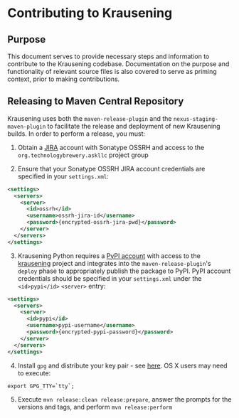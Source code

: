 # Contributing to Krausening

## Purpose
This document serves to provide necessary steps and information to contribute to the Krausening codebase. Documentation on the purpose and functionality of relevant source files is also covered to serve as priming context, prior to making contributions.

## Releasing to Maven Central Repository

Krausening uses both the `maven-release-plugin` and the `nexus-staging-maven-plugin` to facilitate the release and deployment of new Krausening builds. In order to perform a release, you must:

1. Obtain a [JIRA](https://issues.sonatype.org/secure/Dashboard.jspa) account with Sonatype OSSRH and access to the `org.technologybrewery.askllc` project group

2. Ensure that your Sonatype OSSRH JIRA account credentials are specified in your `settings.xml`:

```xml
<settings>
  <servers>
    <server>
      <id>ossrh</id>
      <username>ossrh-jira-id</username>
      <password>{encrypted-ossrh-jira-pwd}</password>
    </server>
  </servers>
</settings>
```

3. Krausening Python requires a [PyPI account](https://pypi.org/account/register/) with access to the [krausening](https://pypi.org/project/krausening/) project and integrates into the `maven-release-plugin`'s `deploy` phase to appropriately publish the package to PyPI. PyPI account credentials should be specified in your `settings.xml` under the `<id>pypi</id>` `<server>` entry:

```xml
<settings>
  <servers>
    <server>
      <id>pypi</id>
      <username>pypi-username</username>
      <password>{encrypted-pypi-password}</password>
    </server>
  </servers>
</settings>
```


4. Install `gpg` and distribute your key pair - see [here](https://central.sonatype.org/publish/requirements/gpg/).  OS X users may need to execute:

```shell
export GPG_TTY=`tty`;
```

5. Execute `mvn release:clean release:prepare`, answer the prompts for the versions and tags, and perform `mvn release:perform`